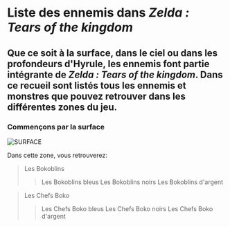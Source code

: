 # Liste des ennemis dans *Zelda : Tears of the kingdom*
## Que ce soit à la surface, dans le ciel ou dans les profondeurs d'Hyrule, les ennemis font partie intégrante de *Zelda : Tears of the kingdom*. Dans ce recueil sont listés tous les ennemis et monstres que pouvez retrouver dans les différentes zones du jeu.

### Commençons par la surface

![SURFACE](https://github.com/emmamichel19/RecueilEnnemisTOTK/assets/144808143/a2e66258-e1fa-4d43-875e-e1df5e57188e)

Dans cette zone, vous retrouverez:

>Les Bokoblins
>>Les Bokoblins bleus
>>Les Bokoblins noirs
>>Les Bokoblins d'argent

>Les Chefs Boko
>>Les Chefs Boko bleus
>>Les Chefs Boko noirs
>>Les Chefs Boko d'argent
